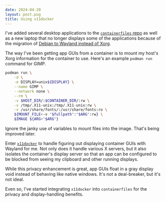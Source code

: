 ```yaml
---
date: 2024-04-20
layout: post.pug
title: Using x11docker
---
```


I've added several desktop applications to the [`containerfiles` repo](https://github.com/akiraheid/containerfiles) as well as a new laptop that no longer displays some of the applications because of the migration of [Debian to Wayland instead of Xorg](https://wiki.debian.org/Wayland).

The way I've been getting app GUIs from a container is to mount my host's Xorg information for the container to use. Here's an example `podman run` command for GIMP.

```bash
podman run \
	-d \
	-e DISPLAY=unix${DISPLAY} \
	--name GIMP \
	--network none \
	--rm \
	-v $HOST_DIR/:$CONTAINER_DIR/:rw \
	-v /tmp/.X11-unix:/tmp/.X11-unix:rw \
	-v /usr/share/fonts/:/usr/share/fonts:ro \
	${MOUNT_FILE+-v "$fullpath":"$ARG":rw} \
	$IMAGE ${ARG+"$ARG"}
```

Ignore the janky use of variables to mount files into the image. That's being improved later.

Enter [`x11docker`](https://github.com/mviereck/x11docker/tree/master) to handle figuring out displaying container GUIs with Wayland for me. Not only does it handle various X servers, but it also isolates the container's display server so that an app can be configured to be blocked from seeing my clipboard and other running displays.

While this privacy enhancement is great, app GUIs float in a gray display void instead of behaving like native windows. It's not a deal-breaker, but it's not ideal.

Even so, I've started integrating `x11docker` into `containerfiles` for the privacy and display-handling benefits.
